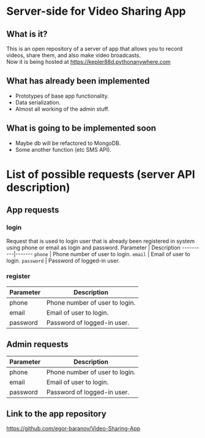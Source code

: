 # Server-side for Video Sharing App

## What is it? 
This is an open repository of a server of app that allows you to record videos, share them, and also make video broadcasts.  
Now it is being hosted at https://kepler88d.pythonanywhere.com

## What has already been implemented
* Prototypes of base app functionality. 
* Data serialization. 
* Almost all working of the admin stuff. 

## What is going to be implemented soon
* Maybe db will be refactored to MongoDB.
* Some another function (etc SMS API).

# List of possible requests (server API description)

## App requests

### login
Request that is used to login user that is already been registered in system using phone or email as login and password. 
Parameter | Description
----------|-------
```phone``` | Phone number of user to login.
```email``` | Email of user to login.
```password``` | Password of logged-in user. 

### register
Parameter | Description
----------|-------
phone | Phone number of user to login.
email | Email of user to login.
password | Password of logged-in user. 

## Admin requests
Parameter | Description
----------|-------
phone | Phone number of user to login.
email | Email of user to login.
password | Password of logged-in user. 


## Link to the app repository
https://github.com/egor-baranov/Video-Sharing-App
